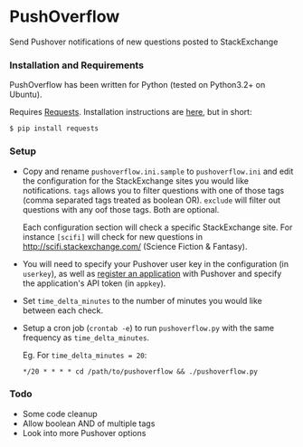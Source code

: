 PushOverflow
============

Send Pushover notifications of new questions posted to StackExchange

### Installation and Requirements

PushOverflow has been written for Python (tested on Python3.2+ on Ubuntu). 

Requires [Requests](http://docs.python-requests.org/en/latest/). Installation instructions are [here](http://docs.python-requests.org/en/latest/user/install.html#install), but in short:
```
$ pip install requests
```

### Setup

- Copy and rename `pushoverflow.ini.sample` to `pushoverflow.ini` and edit the configuration for the StackExchange sites you would like notifications. `tags` allows you to filter questions with one of those tags (comma separated tags treated as boolean OR). `exclude` will filter out questions with any oof those tags. Both are optional.

  Each configuration section will check a specific StackExchange site. For instance `[scifi]` will check for new questions in http://scifi.stackexchange.com/ (Science Fiction & Fantasy).

- You will need to specify your Pushover user key in the configuration (in `userkey`), as well as [register an application](https://pushover.net/api#registration) with Pushover and specify the application's API token (in `appkey`).

- Set `time_delta_minutes` to the number of minutes you would like between each check.

- Setup a cron job (`crontab -e`) to run `pushoverflow.py` with the same frequency as `time_delta_minutes`.

  Eg. For `time_delta_minutes = 20`:

  ```
  */20 * * * * cd /path/to/pushoverflow && ./pushoverflow.py
  ```

### Todo

- Some code cleanup
- Allow boolean AND of multiple tags
- Look into more Pushover options
